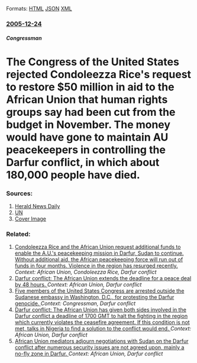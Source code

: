 
Formats: [HTML](/news/2005/12/24/the-congress-of-the-united-states-rejected-condoleezza-rice-s-request-to-restore-50-million-in-aid-to-the-african-union-that-human-rights.html)  [JSON](/news/2005/12/24/the-congress-of-the-united-states-rejected-condoleezza-rice-s-request-to-restore-50-million-in-aid-to-the-african-union-that-human-rights.json)  [XML](/news/2005/12/24/the-congress-of-the-united-states-rejected-condoleezza-rice-s-request-to-restore-50-million-in-aid-to-the-african-union-that-human-rights.xml)  

### [2005-12-24](/news/2005/12/24/index.md)

##### Congressman
#  The Congress of the United States rejected Condoleezza Rice's request to restore $50 million in aid to the African Union that human rights groups say had been cut from the budget in November. The money would have gone to maintain AU peacekeepers in controlling the Darfur conflict, in which about 180,000 people have died. 




### Sources:

1. [Herald News Daily](http://www.heraldnewsdaily.com/stories/news-00115568.html)
2. [UN](http://www.un.org/apps/news/story.asp?NewsID=16981&Cr=Sudan&Cr1=)
2. [Cover Image](/News/dh/photos/large/12-19sudan.jpg)

### Related:

1. [ Condoleezza Rice and the African Union request additional funds to enable the A.U.'s peacekeeping mission in Darfur, Sudan to continue. Without additional aid, the African peacekeeping force will run out of funds in four months. Violence in the region has resurged recently. ](/news/2005/12/17/condoleezza-rice-and-the-african-union-request-additional-funds-to-enable-the-a-u-s-peacekeeping-mission-in-darfur-sudan-to-continue-wit.md) _Context: African Union, Condoleezza Rice, Darfur conflict_
2. [ Darfur conflict: The African Union extends the deadline for a peace deal by 48 hours. ](/news/2006/05/1/darfur-conflict-the-african-union-extends-the-deadline-for-a-peace-deal-by-48-hours.md) _Context: African Union, Darfur conflict_
3. [ Five members of the United States Congress are arrested outside the Sudanese embassy in Washington, D.C., for protesting the Darfur genocide. ](/news/2006/04/28/five-members-of-the-united-states-congress-are-arrested-outside-the-sudanese-embassy-in-washington-d-c-for-protesting-the-darfur-genocid.md) _Context: Congressman, Darfur conflict_
4. [ Darfur conflict: The African Union has given both sides involved in the Darfur conflict a deadline of 1700 GMT to halt the fighting in the region which currently violates the ceasefire agreement. If this condition is not met, talks in Nigeria to find a solution to the conflict would end. ](/news/2004/12/18/darfur-conflict-the-african-union-has-given-both-sides-involved-in-the-darfur-conflict-a-deadline-of-1700-gmt-to-halt-the-fighting-in-the.md) _Context: African Union, Darfur conflict_
5. [ African Union mediators adjourn negotiations with Sudan on the Darfur conflict after numerous security issues are not agreed upon, mainly a no-fly zone in Darfur. ](/news/2004/11/6/african-union-mediators-adjourn-negotiations-with-sudan-on-the-darfur-conflict-after-numerous-security-issues-are-not-agreed-upon-mainly-a.md) _Context: African Union, Darfur conflict_
